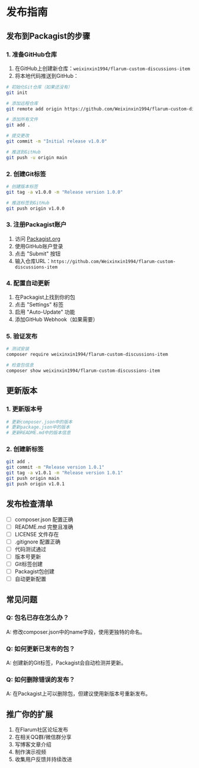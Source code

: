 # 发布指南

## 发布到Packagist的步骤

### 1. 准备GitHub仓库

1. 在GitHub上创建新仓库：`weixinxin1994/flarum-custom-discussions-item`
2. 将本地代码推送到GitHub：

```bash
# 初始化Git仓库（如果还没有）
git init

# 添加远程仓库
git remote add origin https://github.com/Weixinxin1994/flarum-custom-discussions-item.git

# 添加所有文件
git add .

# 提交更改
git commit -m "Initial release v1.0.0"

# 推送到GitHub
git push -u origin main
```

### 2. 创建Git标签

```bash
# 创建版本标签
git tag -a v1.0.0 -m "Release version 1.0.0"

# 推送标签到GitHub
git push origin v1.0.0
```

### 3. 注册Packagist账户

1. 访问 [Packagist.org](https://packagist.org/)
2. 使用GitHub账户登录
3. 点击 "Submit" 按钮
4. 输入仓库URL：`https://github.com/Weixinxin1994/flarum-custom-discussions-item`

### 4. 配置自动更新

1. 在Packagist上找到你的包
2. 点击 "Settings" 标签
3. 启用 "Auto-Update" 功能
4. 添加GitHub Webhook（如果需要）

### 5. 验证发布

```bash
# 测试安装
composer require weixinxin1994/flarum-custom-discussions-item

# 检查包信息
composer show weixinxin1994/flarum-custom-discussions-item
```

## 更新版本

### 1. 更新版本号

```bash
# 更新composer.json中的版本
# 更新package.json中的版本
# 更新README.md中的版本信息
```

### 2. 创建新标签

```bash
git add .
git commit -m "Release version 1.0.1"
git tag -a v1.0.1 -m "Release version 1.0.1"
git push origin main
git push origin v1.0.1
```

## 发布检查清单

- [ ] composer.json 配置正确
- [ ] README.md 完整且准确
- [ ] LICENSE 文件存在
- [ ] .gitignore 配置正确
- [ ] 代码测试通过
- [ ] 版本号更新
- [ ] Git标签创建
- [ ] Packagist包创建
- [ ] 自动更新配置

## 常见问题

### Q: 包名已存在怎么办？
A: 修改composer.json中的name字段，使用更独特的命名。

### Q: 如何更新已发布的包？
A: 创建新的Git标签，Packagist会自动检测并更新。

### Q: 如何删除错误的发布？
A: 在Packagist上可以删除包，但建议使用新版本号重新发布。

## 推广你的扩展

1. 在Flarum社区论坛发布
2. 在相关QQ群/微信群分享
3. 写博客文章介绍
4. 制作演示视频
5. 收集用户反馈并持续改进
